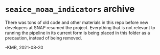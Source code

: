 # `seaice_noaa_indicators` archive

There was tons of old code and other materials in this repo before new developers at SNAP resumed the project. Everything that is not relevant to running the pipeline in its current form is being placed in this folder as a precaution, instead of being removed. 

-KMR, 2021-08-20
